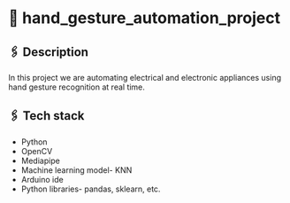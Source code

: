 # 🤖 hand_gesture_automation_project

##  🖇️ Description
In this project we are automating electrical and electronic appliances using hand gesture recognition at real time.

##  🖇️ Tech stack
* Python
* OpenCV
* Mediapipe
* Machine learning model- KNN
* Arduino ide
* Python libraries- pandas, sklearn, etc.
  
